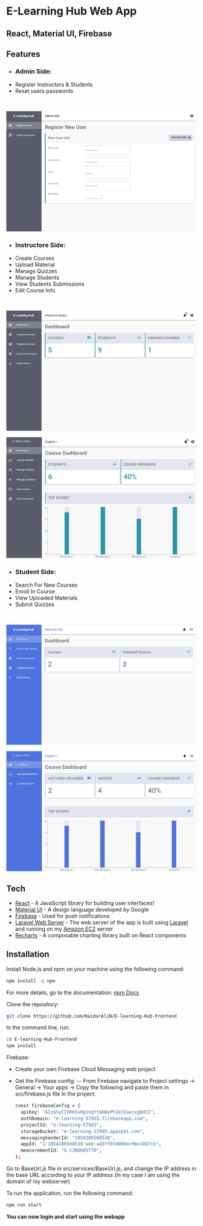 # E-Learning Hub Web App
## React, Material UI, Firebase

## Features

- ### Admin Side:
- Register Instructors & Students
- Reset users passwords 
<br />
<p align="center"><img src="https://github.com/HaidarAliN/E-learning-Hub-Frontend/blob/main/assets/images/AdminSide.png?raw=true" /></p>

- ### Instructore Side:
- Create Courses
- Upload Material
- Manage Quizzes
- Manage Students
- View Students Submissions
- Edit Course Info
<br />
<p align="center"><img src="https://github.com/HaidarAliN/E-learning-Hub-Frontend/blob/main/assets/images/InstructorSide.png?raw=true" /></p>
<p align="center"><img src="https://github.com/HaidarAliN/E-learning-Hub-Frontend/blob/main/assets/images/InstructorCourseSide.png?raw=true" /></p>

- ### Student Side:
- Search For New Courses
- Enroll In Course
- View Uploaded Materials
- Submit Quizzes
<br />
<p align="center"><img src="https://github.com/HaidarAliN/E-learning-Hub-Frontend/blob/main/assets/images/StudentSide.png?raw=true" /></p>
<p align="center"><img src="https://github.com/HaidarAliN/E-learning-Hub-Frontend/blob/main/assets/images/StudentCourseSide.png?raw=true" /></p>

## Tech

- [React] - A JavaScript library for building user interfaces!
- [Material UI] - A design language developed by Google
- [Firebase] - Used for push notifications
- [Laravel Web Server] - The web server of the app is built using [Laravel] and running on my [Amazon EC2] server
- [Recharts] - A composable charting library built on React components


## Installation

Install Node.js and npm on your machine using the following command:

```sh
npm install -g npm
```
For more details, go to the documentation: [npm Docs]

Clone the repository:

```sh
git clone https://github.com/HaidarAliN/E-learning-Hub-Frontend
```
In the command line, run:

```sh
cd E-learning-Hub-Frontend
npm install
```

Firebase:
- Create your own Firebase Cloud Messaging web project
- Get the Firebase config:
--  From Firebase navigate to Project settings -> General -> Your apps -> Copy the following and paste them in src/firebase.js file in the project:

    ```sh
    const firebaseConfig = {
      apiKey: "AIzaSyCIXRK5xHg1VgYtAbWyPhZe3IaejxgQUCI",
      authDomain: "e-learning-579d3.firebaseapp.com",
      projectId: "e-learning-579d3",
      storageBucket: "e-learning-579d3.appspot.com",
      messagingSenderId: "1054286560530",
      appId: "1:1054286560530:web:a437f019066ec9be1887cb",
      measurementId: "G-C2NDK0ST7D",
    };
    ```
Go to BaseUrl.js file in src/services/BaseUrl.js, and change the IP address in the base URL according to your IP address (in my case I am using the domain of my webserver)

To run the application, run the following command:
```sh
npm run start
```
**You can now login and start using the webapp**


[//]: # (These are reference links used in the body of this note and get stripped out when the markdown processor does its job. There is no need to format nicely because it shouldn't be seen. Thanks SO - http://stackoverflow.com/questions/4823468/store-comments-in-markdown-syntax.)

   [React]: <https://reactjs.org/>
   [Material UI]: <https://mui.com/>
   [Firebase]: <https://firebase.google.com/>
   [Laravel Web Server]: <https://github.com/HaidarAliN/E-learning-Hub-server>
   [Laravel]: <https://laravel.com/>
   [Amazon EC2]: <https://aws.amazon.com/ec2/>
   [Recharts]: <https://recharts.org/en-US/>
   [node.js]: <http://nodejs.org>
   [npm Docs]: <https://docs.npmjs.com/>
